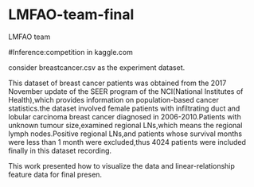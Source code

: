 # LMFAO-team-final
LMFAO team

#Inference:competition in kaggle.com


consider breastcancer.csv as the experiment dataset.

This dataset of breast cancer patients was obtained from the 2017 November update of the SEER program of the NCI(National Institutes of Health),which provides information on population-based cancer statistics.the dataset involved female patients with infiltrating duct and lobular carcinoma breast cancer diagnosed in 2006-2010.Patients with unknown tumour size,examined regional LNs,which means the regional lymph nodes.Positive regional LNs,and patients whose survival months were less than 1 month were excluded,thus 4024 patients were included finally in this dataset recording.

This work presented how to visualize the data and linear-relationship feature data for final presen.
